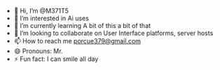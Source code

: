 - 👋 Hi, I’m @M371T5
- 👀 I’m interested in Ai uses
- 🌱 I’m currently learning A bit of this a bit of that
- 💞️ I’m looking to collaborate on User Interface platforms, server hosts
- 📫 How to reach me porcue379@gmail.com
- 😄 Pronouns: Mr.
- ⚡ Fun fact: I can smile all day

<!---
M371T5/M371T5 is a ✨ special ✨ repository because its `README.md` (this file) appears on your GitHub profile.
You can click the Preview link to take a look at your changes.
--->
